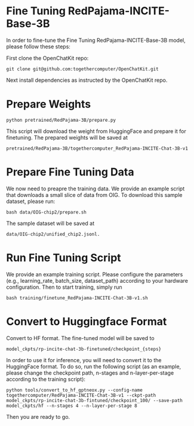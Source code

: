 # Fine Tuning RedPajama-INCITE-Base-3B

In order to fine-tune the Fine Tuning RedPajama-INCITE-Base-3B model, please follow these steps:

First clone the OpenChatKit repo:

```shell
git clone git@github.com:togethercomputer/OpenChatKit.git
```

Next install dependencies as instructed by the OpenChatKit repo.

# Prepare Weights

```shell
python pretrained/RedPajama-3B/prepare.py
```

This script will download the weight from HuggingFace and prepare it for finetuning. The prepared weights will be saved at 

```
pretrained/RedPajama-3B/togethercomputer_RedPajama-INCITE-Chat-3B-v1
```

# Prepare Fine Tuning Data

We now need to preapre the training data.  We provide an example script that downloads a small slice of data from OIG. 
To download this sample dataset, please run:
 
```
bash data/OIG-chip2/prepare.sh
````
 
The sample dataset will be saved at 

```
data/OIG-chip2/unified_chip2.jsonl.
```

# Run Fine Tuning Script

We provide an example training script.  Please configure the parameters (e.g., learning_rate, batch_size, dataset_path) according to your hardware configuration. 
Then to start training, simply run

```
bash training/finetune_RedPajama-INCITE-Chat-3B-v1.sh
```

# Convert to Huggingface Format

Convert to HF format. The fine-tuned model will be saved to 

```
model_ckpts/rp-incite-chat-3b-finetuned/checkpoint_{steps}
```

In order to use it for inference, you will need to convert it to the HuggingFace format. To do so, run the following script 
(as an example, please change the checkpoint path, n-stages and n-layer-per-stage according to the training script):

```
python tools/convert_to_hf_gptneox.py --config-name togethercomputer/RedPajama-INCITE-Chat-3B-v1 --ckpt-path model_ckpts/rp-incite-chat-3b-fintuned/checkpoint_100/ --save-path model_ckpts/hf --n-stages 4 --n-layer-per-stage 8
```

Then you are ready to go.
